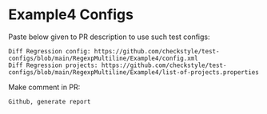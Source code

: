 # Example4 Configs
Paste below given to PR description to use such test configs:
```
Diff Regression config: https://github.com/checkstyle/test-configs/blob/main/RegexpMultiline/Example4/config.xml
Diff Regression projects: https://github.com/checkstyle/test-configs/blob/main/RegexpMultiline/Example4/list-of-projects.properties
```
Make comment in PR:
```
Github, generate report
```
